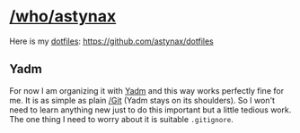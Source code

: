 # [/who/astynax]()

Here is my [dotfiles](https://en.wikipedia.org/wiki/Hidden_file_and_hidden_directory): https://github.com/astynax/dotfiles

## Yadm

For now I am organizing it with [Yadm](https://yadm.io/) and this way works perfectly fine for me. It is as simple as plain [/Git]() (Yadm stays on its shoulders). So I won't need to learn anything new just to do this important but a little tedious work. The one thing I need to worry about it is suitable `.gitignore`.